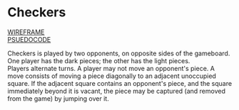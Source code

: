 # Checkers
[WIREFRAME](https://imgur.com/Id9Ox2k) <br />
[PSUEDOCODE](https://docs.google.com/document/d/1JIrOqdUMRClcwkXlpRnp2GTlvK1qQkyHQhafxpVSR7Q/edit?usp=sharing) <br />

Checkers is played by two opponents, on opposite sides of the gameboard. One player has the dark pieces; the other has the light pieces.<br /> 
Players alternate turns. A player may not move an opponent's piece. A move consists of moving a piece diagonally to an adjacent unoccupied
square. If the adjacent square contains an opponent's piece, and the square immediately beyond it is vacant, the piece may be captured
(and removed from the game) by jumping over it.
